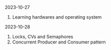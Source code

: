 2023-10-27

1. Learning hardwares and operating system

2023-10-28

1. Locks, CVs and Semaphores
2. Concurrent Producer and Consumer pattern